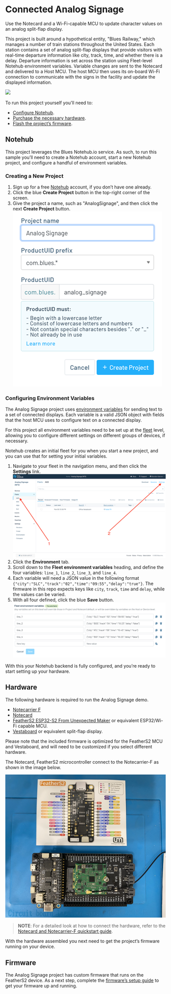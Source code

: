 # Connected Analog Signage

Use the Notecard and a Wi-Fi-capable MCU to update character values on an analog split-flap display.

This project is built around a hypothetical entity, "Blues Railway," which manages a number of train stations throughout the United States. Each station contains a set of analog split-flap displays that provide visitors with real-time departure
information like city, track, time, and whether there is a delay. Departure information is set across the station using Fleet-level Notehub environment variables. Variable changes are sent to the Notecard and delivered to a Host MCU. The host MCU then uses its on-board Wi-Fi connection to communicate with the signs in the facility and update the displayed information.

![](../app-banners/05-banner.gif)

To run this project yourself you'll need to:

* [Configure Notehub](#notehub).
* [Purchase the necessary hardware](#hardware).
* [Flash the project’s firmware](#firmware).

## Notehub

This project leverages the Blues Notehub.io service. As such, to run this sample
you’ll need to create a Notehub account, start a new Notehub project, and configure
a handful of environment variables.

### Creating a New Project

1. Sign up for a free [Notehub](https://notehub.io) account, if you don’t have one
already.
1. Click the blue **Create Project** button in the top-right corner of the screen.
1. Give the project a name, such as "AnalogSignage", and then click the next
**Create Project** button.
![Creating a project in Notehub with a name](images/notehub-create-project.png)

### Configuring Environment Variables

The Analog Signage project uses [environment variables](https://dev.blues.io/guides-and-tutorials/notecard-guides/understanding-environment-variables/)
for sending text to a set of connected displays. Each variable is a valid JSON object with fields that the host MCU uses to configure text on a connected display.

For this project all environment variables need to be set up at the [fleet](https://dev.blues.io/reference/glossary/#fleet)
level, allowing you to configure different settings on different groups of
devices, if necessary.

Notehub creates an initial fleet for you when you start a new project, and you
can use that for setting your initial variables.

1. Navigate to your fleet in the navigation menu, and then click the **Settings**
link.
![Location of Notehub fleet settings](images/notehub-fleet-settings.png)
1. Click the **Environment** tab.
1. Scroll down to the **Fleet environment variables** heading, and define the
four variables: `line_1`, `line_2`, `line_3`, and `line_4`.
1. Each variable will need a JSON value in the following format `{"city":"SLC","track":"02","time":"09:55","delay":"true"}`. The firmware in this repo expects keys like `city`, `track`, `time` and `delay`, while the values can be varied.
2. With all four defined, click the blue **Save** button.
![Notehub fleet environment variables fully defined](images/notehub-env-vars-defined.png)

With this your Notehub backend is fully configured, and you’re ready to start
setting up your hardware.

## Hardware

The following hardware is required to run the Analog Signage demo.

* [Notecarrier F](https://shop.blues.io/products/notecarrier-f)
* [Notecard](https://shop.blues.io/collections/notecard)
* [FeatherS2 ESP32-S2 From Unexpected Maker](https://feathers2.io) or equivalent ESP32/Wi-Fi capable MCU.
* [Vestaboard](https://www.vestaboard.com/) or equivalent split-flap display.

Please note that the included firmware is optimized for the FeatherS2 MCU and Vestaboard, and will need to be customized if you select different hardware.

The Notecard, FeatherS2 microcontroller connect
to the Notecarrier-F as shown in the image below.

![The final assembled hardware](images/hardware_build.png)

> **NOTE**: For a detailed look at how to connect the hardware, refer to the
[Notecard and Notecarrier-F quickstart guide](https://dev.blues.io/quickstart/notecard-quickstart/notecard-and-notecarrier-f/).

With the hardware assembled you next need to get the project’s firmware
running on your device.

## Firmware

The Analog Signage project has custom firmware that runs on
the FeatherS2 device. As a next step, complete the [firmware’s setup guide](firmware/)
to get your firmware up and running.
